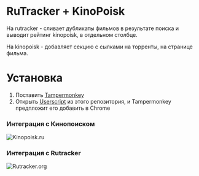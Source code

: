 RuTracker + KinoPoisk
============================

На rutracker - сливает дубликаты фильмов в результате поиска и выводит рейтинг kinopoisk, в отдельном столбце.

На kinopoisk - добавляет секцию с сылками на торренты, на странице фильма.

# Установка
1. Поставить [Tampermonkey](https://chrome.google.com/webstore/detail/tampermonkey/dhdgffkkebhmkfjojejmpbldmpobfkfo)
2. Открыть [Userscript](https://github.com/korchasa/rutracker-kinopoisk/raw/master/rutracker.user.js) из этого репозитория, и Tampermonkey предпложит его добавить в Chrome

### Интеграция с Кинопоиском
![Kinopoisk.ru](http://image.prntscr.com/image/4c831c9016cb4711af8ab0a967fad830.png)

### Интеграция с Rutracker
![Rutracker.org](http://image.prntscr.com/image/f06976cd77c6447d922fe6d6a263197d.png)
